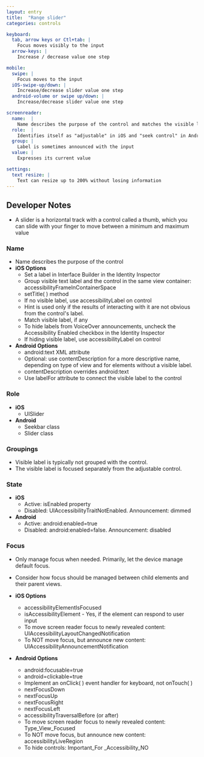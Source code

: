 ```yaml
---
layout: entry
title:  "Range slider"
categories: controls

keyboard:
  tab, arrow keys or Ctl+tab: |
    Focus moves visibly to the input
  arrow-keys: |
    Increase / decrease value one step

mobile:
  swipe: |
    Focus moves to the input
  iOS-swipe-up/down: |
    Increase/decrease slider value one step
  android-volume or swipe up/down: |
    Increase/decrease slider value one step

screenreader:
  name:  |
    Name describes the purpose of the control and matches the visible label 
  role:  |
    Identifies itself as "adjustable" in iOS and "seek control" in Android
  group: |
    Label is sometimes announced with the input
  value: |
    Expresses its current value

settings:
  text resize: |
    Text can resize up to 200% without losing information
---
```


## Developer Notes

- A slider is a horizontal track with a control called a thumb, which you  
  can slide with your finger to move between a minimum and maximum value

### Name

- Name describes the purpose of the control
- **iOS Options**
  - Set a label in Interface Builder in the Identity Inspector
  - Group visible text label and the control in the same view container: accessibilityFrameInContainerSpace
  - setTitle( ) method
  - If no visible label, use accessibilityLabel on control
  - Hint is used only if the results of interacting with it are not obvious from the control's label.
  - Match visible label, if any
  - To hide labels from VoiceOver announcements, uncheck the Accessibility Enabled checkbox in the Identity Inspector
  - If hiding visible label, use accessibilityLabel on control
- **Android Options**  
  - android:text XML attribute
  - Optional: use contentDescription for a more descriptive name, depending on type of view and for elements without a visible label.
  - contentDescription overrides android:text  
  - Use labelFor attribute to connect the visible label to the control

### Role

- **iOS**
  - UISlider
- **Android**
  - Seekbar class
  - Slider class

### Groupings

- Visible label is typically not grouped with the control.
- The visible label is focused separately from the adjustable control.  
  

### State

- **iOS**  
  - Active: isEnabled property
  - Disabled: UIAccessibilityTraitNotEnabled. Announcement: dimmed
- **Android**
  - Active: android:enabled=true
  - Disabled: android:enabled=false. Announcement: disabled

### Focus

- Only manage focus when needed. Primarily, let the device manage default focus.  
  
- Consider how focus should be managed between child elements and their parent views.
- **iOS Options**
  - accessibilityElementIsFocused  
  - isAccessibilityElement - Yes, if the element can respond to user input
  - To move screen reader focus to newly revealed content: UIAccessibilityLayoutChangedNotification
  - To NOT move focus, but announce new content: UIAccessibilityAnnouncementNotification
- **Android Options**
  - android:focusable=true
  - android=clickable=true
  - Implement an onClick( ) event handler for keyboard, not onTouch( )
  - nextFocusDown
  - nextFocusUp
  - nextFocusRight
  - nextFocusLeft
  - accessibilityTraversalBefore (or after)
  - To move screen reader focus to newly revealed content: Type_View_Focused
  - To NOT move focus, but announce new content: accessibilityLiveRegion
  - To hide controls: Important_For _Accessibility_NO
